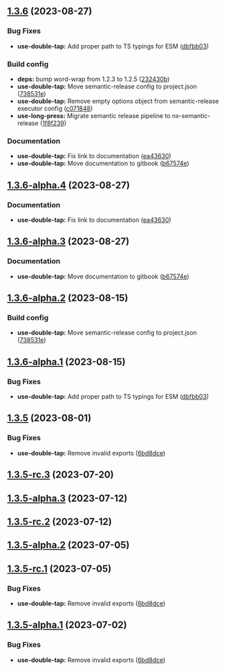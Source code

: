 ## [1.3.6](https://github.com/minwork/react/compare/use-double-tap-v1.3.5...use-double-tap-v1.3.6) (2023-08-27)


### Bug Fixes

* **use-double-tap:** Add proper path to TS typings for ESM ([dbfbb03](https://github.com/minwork/react/commit/dbfbb03ea3214dc51950f818acd9fee421c8a4ea))


### Build config

* **deps:** bump word-wrap from 1.2.3 to 1.2.5 ([232430b](https://github.com/minwork/react/commit/232430b3adc80e024128b6f49f1d5f5537323bed))
* **use-double-tap:** Move semantic-release config to project.json ([738531e](https://github.com/minwork/react/commit/738531e18041d464be6f666af4832e08f536350d))
* **use-double-tap:** Remove empty options object from semantic-release executor config ([c071848](https://github.com/minwork/react/commit/c0718484acbf8d34b22d25b936eff4c1876da63c))
* **use-long-press:** Migrate semantic release pipeline to nx-semantic-release ([1f8f239](https://github.com/minwork/react/commit/1f8f239b60d22fe3301e50b21306486302fca4f7))


### Documentation

* **use-double-tap:** Fix link to documentation ([ea43630](https://github.com/minwork/react/commit/ea43630ec4fb26549dbd45f28638d20396ab5ddd))
* **use-double-tap:** Move documentation to gitbook ([b67574e](https://github.com/minwork/react/commit/b67574e12a943dc3ac2c596435dba6f0e368fb2f))

## [1.3.6-alpha.4](https://github.com/minwork/react/compare/use-double-tap-v1.3.6-alpha.3...use-double-tap-v1.3.6-alpha.4) (2023-08-27)


### Documentation

* **use-double-tap:** Fix link to documentation ([ea43630](https://github.com/minwork/react/commit/ea43630ec4fb26549dbd45f28638d20396ab5ddd))

## [1.3.6-alpha.3](https://github.com/minwork/react/compare/use-double-tap-v1.3.6-alpha.2...use-double-tap-v1.3.6-alpha.3) (2023-08-27)


### Documentation

* **use-double-tap:** Move documentation to gitbook ([b67574e](https://github.com/minwork/react/commit/b67574e12a943dc3ac2c596435dba6f0e368fb2f))

## [1.3.6-alpha.2](https://github.com/minwork/react/compare/use-double-tap-v1.3.6-alpha.1...use-double-tap-v1.3.6-alpha.2) (2023-08-15)


### Build config

* **use-double-tap:** Move semantic-release config to project.json ([738531e](https://github.com/minwork/react/commit/738531e18041d464be6f666af4832e08f536350d))

## [1.3.6-alpha.1](https://github.com/minwork/react/compare/use-double-tap-v1.3.5...use-double-tap-v1.3.6-alpha.1) (2023-08-15)


### Bug Fixes

* **use-double-tap:** Add proper path to TS typings for ESM ([dbfbb03](https://github.com/minwork/react/commit/dbfbb03ea3214dc51950f818acd9fee421c8a4ea))

## [1.3.5](https://github.com/minwork/react/compare/use-double-tap-v1.3.4...use-double-tap-v1.3.5) (2023-08-01)


### Bug Fixes

* **use-double-tap:** Remove invalid exports ([6bd8dce](https://github.com/minwork/react/commit/6bd8dcedc1fa539b8f6702d372aadd665b57084e))

## [1.3.5-rc.3](https://github.com/minwork/react/compare/use-double-tap-v1.3.5-rc.2...use-double-tap-v1.3.5-rc.3) (2023-07-20)

## [1.3.5-alpha.3](https://github.com/minwork/react/compare/use-double-tap-v1.3.5-alpha.2...use-double-tap-v1.3.5-alpha.3) (2023-07-12)

## [1.3.5-rc.2](https://github.com/minwork/react/compare/use-double-tap-v1.3.5-rc.1...use-double-tap-v1.3.5-rc.2) (2023-07-12)

## [1.3.5-alpha.2](https://github.com/minwork/react/compare/use-double-tap-v1.3.5-alpha.1...use-double-tap-v1.3.5-alpha.2) (2023-07-05)

## [1.3.5-rc.1](https://github.com/minwork/react/compare/use-double-tap-v1.3.4...use-double-tap-v1.3.5-rc.1) (2023-07-05)


### Bug Fixes

* **use-double-tap:** Remove invalid exports ([6bd8dce](https://github.com/minwork/react/commit/6bd8dcedc1fa539b8f6702d372aadd665b57084e))

## [1.3.5-alpha.1](https://github.com/minwork/react/compare/use-double-tap-v1.3.4...use-double-tap-v1.3.5-alpha.1) (2023-07-02)


### Bug Fixes

* **use-double-tap:** Remove invalid exports ([6bd8dce](https://github.com/minwork/react/commit/6bd8dcedc1fa539b8f6702d372aadd665b57084e))
